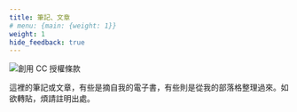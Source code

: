 ```yaml
---
title: 筆記、文章
# menu: {main: {weight: 1}}
weight: 1
hide_feedback: true
---
```


![創用 CC 授權條款](https://i.creativecommons.org/l/by-nc-nd/3.0/tw/88x31.png)

這裡的筆記或文章，有些是摘自我的電子書，有些則是從我的部落格整理過來。如欲轉貼，煩請註明出處。